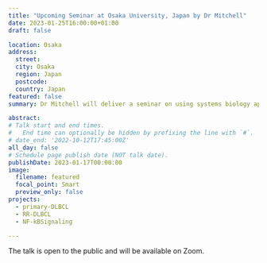 ```yaml
---
title: "Upcoming Seminar at Osaka University, Japan by Dr Mitchell"
date: 2023-01-25T16:00:00+01:00
draft: false

location: Osaka
address:
  street:
  city: Osaka
  region: Japan
  postcode: 
  country: Japan
featured: false
summary: Dr Mitchell will deliver a seminar on using systems biology approaches to understanding B cell fate decisions in health and lymphoma.

abstract: 
# Talk start and end times.
#   End time can optionally be hidden by prefixing the line with `#`.
# date_end: '2022-10-12T17:45:00Z'
all_day: false
# Schedule page publish date (NOT talk date).
publishDate: 2023-01-17T00:00:00
image:
  filename: featured
  focal_point: Smart
  preview_only: false
projects:
  - primary-DLBCL
  - RR-DLBCL
  - NF-kBSignaling

---
```

The talk is open to the public and will be available on Zoom.
